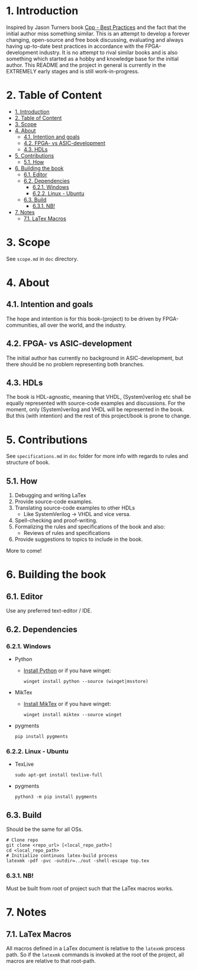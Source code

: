 # 1. Introduction
Inspired by Jason Turners book [Cpp - Best Practices](https://github.com/cpp-best-practices/cppbestpractices) and the
fact that the initial author miss something similar. This is an attempt to develop a forever changing,
open-source and free book discussing, evaluating and always having up-to-date best practices in accordance with the
FPGA-development industry. It is no attempt to rival similar books and is also something which started as a hobby and 
knowledge base for the initial author. This README and the project in general is currently in the EXTREMELY early stages and is still work-in-progress.

# 2. Table of Content
- [1. Introduction](#1-introduction)
- [2. Table of Content](#2-table-of-content)
- [3. Scope](#3-scope)
- [4. About](#4-about)
	- [4.1. Intention and goals](#41-intention-and-goals)
	- [4.2. FPGA- vs ASIC-development](#42-fpga--vs-asic-development)
	- [4.3. HDLs](#43-hdls)
- [5. Contributions](#5-contributions)
	- [5.1. How](#51-how)
- [6. Building the book](#6-building-the-book)
	- [6.1. Editor](#61-editor)
	- [6.2. Dependencies](#62-dependencies)
		- [6.2.1. Windows](#621-windows)
		- [6.2.2. Linux - Ubuntu](#622-linux---ubuntu)
	- [6.3. Build](#63-build)
		- [6.3.1. NB!](#631-nb)
- [7. Notes](#7-notes)
	- [7.1. LaTex Macros](#71-latex-macros)

# 3. Scope
See `scope.md` in `doc` directory.

# 4. About

## 4.1. Intention and goals
The hope and intention is for this book-(project) to be driven by FPGA-communities, all over the world, and the
industry.

## 4.2. FPGA- vs ASIC-development
The initial author has currently no background in ASIC-development, but there should be no problem representing both
branches.

## 4.3. HDLs
The book is HDL-agnostic, meaning that VHDL, (System)verilog etc shall be equally represented with source-code examples
and discussions. For the moment, only (System)verilog and VHDL will be represented in the book. But this (with
intention) and the rest of this project/book is prone to change.

# 5. Contributions
See `specifications.md` in `doc` folder for more info with regards to rules and structure of book.

## 5.1. How
1. Debugging and writing LaTex
2. Provide source-code examples.
3. Translating source-code examples to other HDLs
   * Like SystemVerilog -> VHDL and vice versa.
4. Spell-checking and proof-writing.
5. Formalizing the rules and specifications of the book and also:
   * Reviews of rules and specifications
6. Provide suggestions to topics to include in the book.

More to come!

# 6. Building the book

## 6.1. Editor
Use any preferred text-editor / IDE.

## 6.2. Dependencies

### 6.2.1. Windows
- Python
  - [Install Python](https://www.python.org/downloads/) or if you have winget:
	```shell
	winget install python --source (winget|msstore)
	```

- MikTex
	- [Install MikTex](https://miktex.org/howto/install-miktex) or if you have winget:
  		```shell
  		winget install miktex --source winget
  		```
- pygments
	```shell
	pip install pygments
	```

### 6.2.2. Linux - Ubuntu
- TexLive
  ```shell
  sudo apt-get install texlive-full
  ```
- pygments
  ```shell
  python3 -m pip install pygments
  ```

## 6.3. Build
Should be the same for all OSs.
```
# Clone repo
git clone <repo_url> [<local_repo_path>]
cd <local_repo_path>
# Initialize continuos latex-build process
latexmk -pdf -pvc -outdir=../out -shell-escape top.tex
```

### 6.3.1. NB!
Must be built from root of project such that the LaTex macros works.

# 7. Notes

## 7.1. LaTex Macros
All macros defined in a LaTex document is relative to the `latexmk` process path. So if the `latexmk` commands is
invoked at the root of the project, all macros are relative to that root-path.